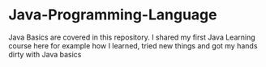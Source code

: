 # Java-Programming-Language
Java Basics are covered in this repository. I shared my first Java Learning course here for example how I learned, tried new things and got my hands dirty with Java basics
